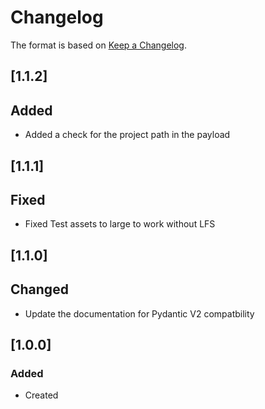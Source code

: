 # Changelog
The format is based on [Keep a Changelog](https://keepachangelog.com/en/1.0.0/).

## [1.1.2]
## Added
- Added a check for the project path in the payload

## [1.1.1]
## Fixed
- Fixed Test assets to large to work without LFS

## [1.1.0]
## Changed
- Update the documentation for Pydantic V2 compatbility

## [1.0.0]
### Added
- Created
